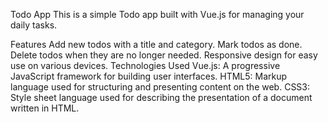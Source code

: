 Todo App
This is a simple Todo app built with Vue.js for managing your daily tasks.

Features
Add new todos with a title and category.
Mark todos as done.
Delete todos when they are no longer needed.
Responsive design for easy use on various devices.
Technologies Used
Vue.js: A progressive JavaScript framework for building user interfaces.
HTML5: Markup language used for structuring and presenting content on the web.
CSS3: Style sheet language used for describing the presentation of a document written in HTML.

